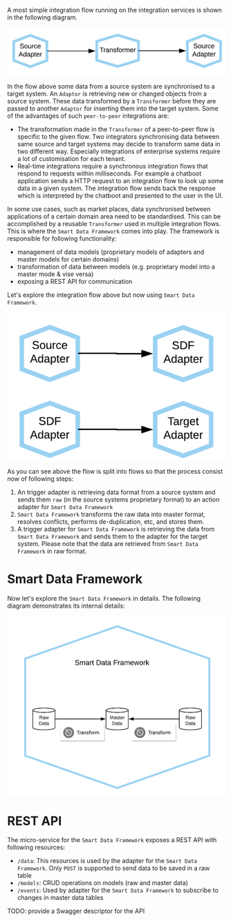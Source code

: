 A most simple integration flow running on the integration services is shown in the following diagram.

![Peer-to-Peer](Assets/IntegratioHubPeerToPeer.png)

In the flow above some data from a source system are synchronised to a target system. An
`Adaptor` is retrieving new or changed objects from a source system. These data transformed
by a `Transformer` before they are passed to another `Adaptor` for inserting them into the
target system. Some of the advantages of such `peer-to-peer` integrations are:

* The transformation made in the `Transformer` of a peer-to-peer flow is specific to the
given flow. Two integrators synchronising data between same source and target systems may
decide to transform same data in two different way. Especially integrations of enterprise
systems require a lot of customisation for each tenant.
* Real-time integrations require a synchronous integration flows that respond to requests
within milliseconds. For example a chatboot application sends a HTTP request to an integration
flow to look up some data in a given system. The integration flow sends back the response
which is interpreted by the chatboot and presented to the user in the UI.

In some use cases, such as market places, data  synchronised between applications of a certain
domain area need to be standardised. This can be accomplished by a reusable `Transformer`
used in multiple integration flows. This is where the `Smart Data Framework` comes into play.
The framework is responsible for following functionality:

* management of data models (proprietary models of adapters and master models for certain domains)
* transformation of data between models (e.g. proprietary model into a master mode & vise versa)
* exposing a REST API for communication


Let's explore the integration flow above but now using `Smart Data Framework`.

![Smart Data Framework Adapter](Assets/IntegratioHubSDF.png)

As you can see above the flow is split into flows so that the process consist now of following steps:

1. An trigger adapter is retrieving data format from a source system and sends them `raw` (in the source systems
proprietary format) to an action adapter for `Smart Data Framework`
2. `Smart Data Framework` transforms the raw data into master format, resolves conflicts, performs de-duplication, etc, and stores them.
3. A trigger adapter for `Smart Data Framework` is retrieving the data from `Smart Data Framework` and sends them to the adapter for the target system. Please note that the data are retrieved from `Smart Data Framework` in raw format.


# Smart Data Framework

Now let's explore the `Smart Data Framework` in details. The following diagram demonstrates its internal details:

![Smart Data Framework](Assets/SmartDataFrameworkInternals.png)

# REST API

The micro-service for the `Smart Data Framework` exposes a REST API with following resources:

* `/data`: This resources is used by the adapter for the `Smart Data Framework`. Only `POST` is supported to send data to be saved in a raw table
* `/models`: CRUD operations on models (raw and master data)
* `/events`: Used by adapter for the `Smart Data Framework` to subscribe to changes in master data tables

TODO: provide a Swagger descriptor for the API